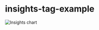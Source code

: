 # insights-tag-example

![Insights chart](https://insights-tag.herokuapp.com/prActivity.png?repo=levindixon/insights-tag-example&groupBy=minute&period=60)
